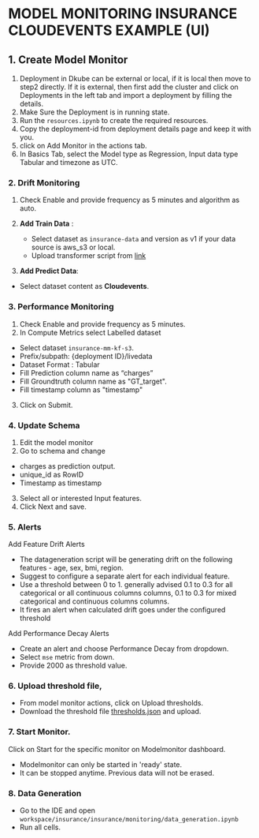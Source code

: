 # MODEL MONITORING INSURANCE CLOUDEVENTS EXAMPLE (UI)

## 1. Create Model Monitor
1. Deployment in Dkube can be external or local, if it is local then move to step2 directly. 
If it is external, then first add the cluster and click on Deployments in the left tab and import a deployment by filling the details.
2. Make Sure the Deployment is in running state. 
3. Run the `resources.ipynb` to create the required resources.
4. Copy the deployment-id from deployment details page and keep it with you.
5. click on Add Monitor in the actions tab.
6. In Basics Tab, select the Model type as Regression, Input data type Tabular and timezone as UTC.

### 2. Drift Monitoring
1. Check Enable and provide frequency as 5 minutes and algorithm as auto.
2. **Add Train Data** :
   - Select dataset as `insurance-data` and version as v1 if your data source is aws_s3 or local.
   - Upload transformer script from [link](https://raw.githubusercontent.com/oneconvergence/dkube-examples/training/insurance/monitoring/mm-transformer.py)

3. **Add Predict Data**:
 -  Select dataset content as **Cloudevents**.

### 3. Performance Monitoring
1. Check Enable and provide frequency as 5 minutes.
2. In Compute Metrics select Labelled dataset
  -  Select dataset `insurance-mm-kf-s3`.
  -  Prefix/subpath: {deployment ID}/livedata
  -  Dataset Format : Tabular
  -  Fill Prediction column name as “charges”
  -  Fill Groundtruth column name as "GT_target".
  -  Fill timestamp column as "timestamp"

3. Click on Submit.

### 4. Update Schema
1. Edit the model monitor
2. Go to schema and change
  - charges as prediction output.
  - unique_id as RowID
  - Timestamp as timestamp
3. Select all or interested Input features.
4. Click Next and save.

### 5. Alerts
Add Feature Drift Alerts
 - The datageneration script will be generating drift on the following features - age, sex, bmi, region.
 - Suggest to configure a separate alert for each individual feature.
 - Use a threshold between 0 to 1. generally advised 0.1 to 0.3 for all categorical or all continuous columns columns,  0.1 to 0.3 for mixed categorical and continuous columns columns.
 - It fires an alert when calculated drift goes under the configured threshold

Add Performance Decay Alerts
  - Create an alert and choose Performance Decay from dropdown.
  - Select `mse` metric from down.
  - Provide 2000 as threshold value.

### 6. Upload threshold file, 
- From model monitor actions, click on Upload thresholds. 
- Download the threshold file [thresholds.json](https://github.com/oneconvergence/dkube-examples/blob/monitoring/insurance_cloudevents/thresholds.json) and upload.

### 7. Start Monitor.
Click on Start for the specific monitor on Modelmonitor dashboard.
   - Modelmonitor can only be started in 'ready' state.
   - It can be stopped anytime. Previous data will not be erased.

### 8. Data Generation
 - Go to the IDE and open `workspace/insurance/insurance/monitoring/data_generation.ipynb`
 - Run all cells.